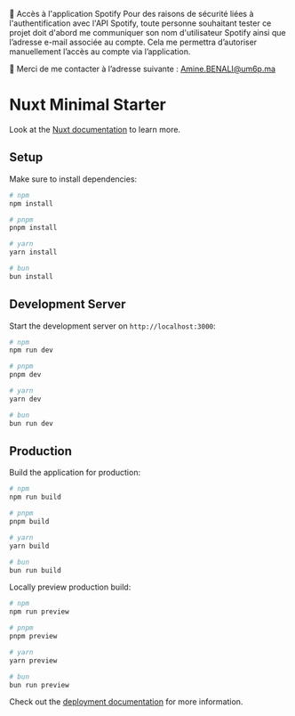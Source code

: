 🔐 Accès à l'application Spotify
Pour des raisons de sécurité liées à l'authentification avec l'API Spotify, toute personne souhaitant tester ce projet doit d'abord me communiquer son nom d'utilisateur Spotify ainsi que l’adresse e-mail associée au compte.
Cela me permettra d’autoriser manuellement l’accès au compte via l’application.

📩 Merci de me contacter à l’adresse suivante : Amine.BENALI@um6p.ma

# Nuxt Minimal Starter

Look at the [Nuxt documentation](https://nuxt.com/docs/getting-started/introduction) to learn more.

## Setup

Make sure to install dependencies:

```bash
# npm
npm install

# pnpm
pnpm install

# yarn
yarn install

# bun
bun install
```

## Development Server

Start the development server on `http://localhost:3000`:

```bash
# npm
npm run dev

# pnpm
pnpm dev

# yarn
yarn dev

# bun
bun run dev
```

## Production

Build the application for production:

```bash
# npm
npm run build

# pnpm
pnpm build

# yarn
yarn build

# bun
bun run build
```

Locally preview production build:

```bash
# npm
npm run preview

# pnpm
pnpm preview

# yarn
yarn preview

# bun
bun run preview
```

Check out the [deployment documentation](https://nuxt.com/docs/getting-started/deployment) for more information.
